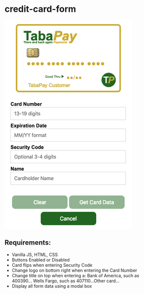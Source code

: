 # credit-card-form

![alt text](https://github.com/abuznego23/credit-card-form/blob/master/demo.png)

## Requirements:
* Vanilla JS, HTML, CSS
* Buttons Enabled or Disabled
* Card flips when entering Security Code
* Change logo on bottom right when entering the Card Number
* Change title on top when entering a:
    Bank of America, such as 400390... Wells Fargo, such as 407110...Other card...
* Display all form data using a modal box
